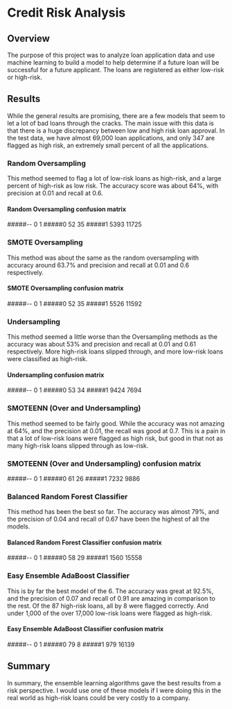 # Credit Risk Analysis

## Overview
The purpose of this project was to analyze loan application data and use machine learning to build a model to help determine if a future loan will be successful for a future applicant.  The loans are registered as either low-risk or high-risk.

## Results
While the general results are promising, there are a few models that seem to let a lot of bad loans through the cracks.  The main issue with this data is that there is a huge discrepancy between low and high risk loan approval.  In the test data, we have almost 69,000 loan applications, and only 347 are flagged as high risk, an extremely small percent of all the applications.  

### Random Oversampling
This method seemed to flag a lot of low-risk loans as high-risk, and a large percent of high-risk as low risk.  The accuracy score was about 64%, with precision at 0.01 and recall at 0.6.

#### Random Oversampling confusion matrix
#####--      0      1
#####0    52     35
#####1  5393  11725



### SMOTE Oversampling
This method was about the same as the random oversampling with accuracy around 63.7% and precision and recall at 0.01 and 0.6 respectively.

#### SMOTE Oversampling confusion matrix

#####--      0      1
#####0    52     35
#####1  5526  11592

### Undersampling
This method seemed a little worse than the Oversampling methods as the accuracy was about 53% and precision and recall at 0.01 and 0.61 respectively.  More high-risk loans slipped through, and more low-risk loans were classified as high-risk.

#### Undersampling confusion matrix

#####--      0     1
#####0    53    34
#####1  9424  7694

### SMOTEENN (Over and Undersampling)
This method seemed to be fairly good.  While the accuracy was not amazing at 64%, and the precision at 0.01, the recall was good at 0.7.  This is a pain in that a lot of low-risk loans were flagged as high risk, but good in that not as many high-risk loans slipped through as low-risk.

### SMOTEENN (Over and Undersampling) confusion matrix
#####--      0     1
#####0    61    26
#####1  7232  9886


### Balanced Random Forest Classifier
This method has been the best so far.  The accuracy was almost 79%, and the precision of 0.04 and recall of 0.67 have been the highest of all the models.

#### Balanced Random Forest Classifier confusion matrix
#####--      0      1
#####0    58     29
#####1  1560  15558

### Easy Ensemble AdaBoost Classifier
This is by far the best model of the 6.  The accuracy was great at 92.5%, and the precision of 0.07 and recall of 0.91 are amazing in comparison to the rest.  Of the 87 high-risk loans, all by 8 were flagged correctly.  And under 1,000 of the over 17,000 low-risk loans were flagged as high-risk. 

#### Easy Ensemble AdaBoost Classifier confusion matrix
#####--     0      1
#####0   79      8
#####1  979  16139

## Summary
In summary, the ensemble learning algorithms gave the best results from a risk perspective.  I would use one of these models if I were doing this in the real world as high-risk loans could be very costly to a company.  